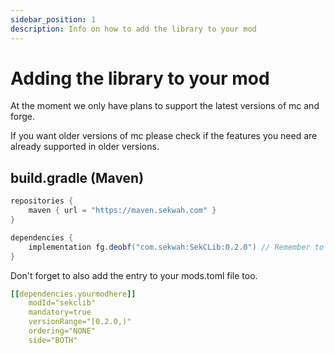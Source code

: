 ```yaml
---
sidebar_position: 1
description: Info on how to add the library to your mod
---
```


# Adding the library to your mod
At the moment we only have plans to support the latest versions of mc and forge.

If you want older versions of mc please check if the features you need are already supported in older versions.

## build.gradle (Maven)
```groovy
repositories {
    maven { url = "https://maven.sekwah.com" }
}
```
```groovy
dependencies {
    implementation fg.deobf("com.sekwah:SekCLib:0.2.0") // Remember to check the latest version as this may not be up to date.
}
```
Don't forget to also add the entry to your mods.toml file too.
```yaml
[[dependencies.yourmodhere]]
    modId="sekclib"
    mandatory=true
    versionRange="[0.2.0,)"
    ordering="NONE"
    side="BOTH"
```
